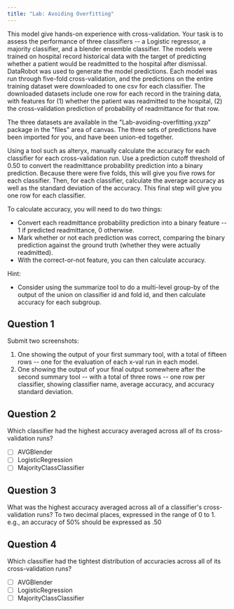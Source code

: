 ```yaml
---
title: "Lab: Avoiding Overfitting"
---
```


This model give hands-on experience with cross-validation. Your task is to assess the performance of three classifiers -- 
a Logistic regressor, a majority classifier, and a blender ensemble classifier. 
The models were trained on hospital record historical data with the target of predicting whether a patient would be 
readmitted to the hospital after dismissal. DataRobot was used to generate the model predictions. 
Each model was run through five-fold cross-validation, and the predictions on the entire training dataset were 
downloaded to one csv for each classifier. The downloaded datasets include one row for each record in the training data, 
with features for (1) whether the patient was readmitted to the hospital, (2) the cross-validation prediction of probability of readmittance for that row.


The three datasets are available in the "Lab-avoiding-overfitting.yxzp" package in the "files" area of canvas. 
The three sets of predictions have been imported for you, and have been union-ed together. 


Using a tool such as alteryx, manually calculate the accuracy for each classifier for each cross-validation run. 
Use a prediction cutoff threshold of 0.50 to convert the readmittance probability prediction into a binary prediction. 
Because there were five folds, this will give you five rows for each classifier. Then, for each classifier, calculate 
the average accuracy as well as the standard deviation of the accuracy. This final step will give you one row for each classifier.


To calculate accuracy, you will need to do two things:
* Convert each readmittance probability prediction into a binary feature -- 1 if predicted readmittance, 0 otherwise.
* Mark whether or not each prediction was correct, comparing the binary prediction against the ground truth (whether they were actually readmitted).
* With the correct-or-not feature, you can then calculate accuracy.
 
Hint:
* Consider using the summarize tool to do a multi-level group-by of the output of the union on classifier id and fold id, and then calculate accuracy for each subgroup.


## Question 1

Submit two screenshots:
1. One showing the output of your first summary tool, with a total of fifteen rows -- one for the evaluation of each x-val run in each model.
2. One showing the output of your final output somewhere after the second summary tool -- with a total of three rows -- one row per classifier, showing classifier name, average accuracy, and accuracy standard deviation.


## Question 2
Which classifier had the highest accuracy averaged across all of its cross-validation runs?

* [ ] AVGBlender
* [ ] LogisticRegression
* [ ] MajorityClassClassifier

## Question 3
What was the highest accuracy averaged across all of a classifier's cross-validation runs? To two decimal places, expressed in the range of 0 to 1. e.g., an accuracy of 50% should be expressed as .50


## Question 4
Which classifier had the tightest distribution of accuracies across all of its cross-validation runs?

* [ ] AVGBlender
* [ ] LogisticRegression
* [ ] MajorityClassClassifier